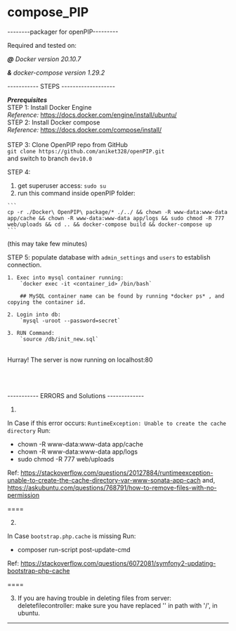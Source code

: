 # compose_PIP
--------packager for openPIP---------

Required and tested on:

***@** Docker version 20.10.7*

***&** docker-compose version 1.29.2*


----------- STEPS -------------------

***Prerequisites* <br>**
STEP 1: Install Docker Engine <br>
*Reference:* https://docs.docker.com/engine/install/ubuntu/ <br>
STEP 2: Install Docker compose <br>
*Reference:* https://docs.docker.com/compose/install/ <br>
<br>
STEP 3: Clone OpenPIP repo from GitHub <br>
```git clone https://github.com/aniket328/openPIP.git``` <br>
and switch to branch `dev10.0`


STEP 4: 

  1. get superuser access: ```sudo su```
  2. run this command inside openPIP folder:

    ```
    cp -r ./Docker\ OpenPIP\ package/* ./../ && chown -R www-data:www-data app/cache && chown -R www-data:www-data app/logs && sudo chmod -R 777 web/uploads && cd .. && docker-compose build && docker-compose up
    ```
 (this may take few minutes)
 <br>

STEP 5: populate database with `admin_settings` and `users` to establish connection.

  
    1. Exec into mysql container running:
        `docker exec -it <container_id> /bin/bash`
        
        ## MySQL container name can be found by running *docker ps* , and copying the container id.

    2. Login into db: 
        `mysql -uroot --password=secret`

    3. RUN Command: 
        `source /db/init_new.sql`
  
<br>
Hurray! The server is now running on localhost:80
<br><br>
<br><br>

----------- ERRORS and Solutions -------------



1.
In Case if this error occurs:
`RuntimeException: Unable to create the cache directory`
Run:
  - chown -R www-data:www-data app/cache
  - chown -R www-data:www-data app/logs
  - sudo chmod -R 777 web/uploads
 
 Ref: https://stackoverflow.com/questions/20127884/runtimeexception-unable-to-create-the-cache-directory-var-www-sonata-app-cach
 and,
 https://askubuntu.com/questions/768791/how-to-remove-files-with-no-permission

====

2.
In Case `bootstrap.php.cache` is missing
Run:
  - composer run-script post-update-cmd
 
 Ref: https://stackoverflow.com/questions/6072081/symfony2-updating-bootstrap-php-cache 
 
====

3. If you are having trouble in deleting files from server: deletefilecontroller:
    make sure you have replaced '\' in path with '/', in ubuntu.


--------

